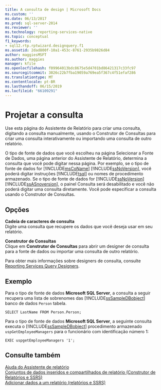 ```yaml
---
title: A consulta de design | Microsoft Docs
ms.custom: ''
ms.date: 06/13/2017
ms.prod: sql-server-2014
ms.reviewer: ''
ms.technology: reporting-services-native
ms.topic: conceptual
f1_keywords:
- sql12.rtp.rptwizard.designquery.f1
ms.assetid: 2dad800f-10a1-453c-8761-2935b9826d84
author: maggiesMSFT
ms.author: maggies
manager: kfile
ms.openlocfilehash: f09964013bdc8675e5d4701bd86421317c33fc97
ms.sourcegitcommit: 3026c22b7fba19059a769ea5f367c4f51efaf286
ms.translationtype: MT
ms.contentlocale: pt-BR
ms.lasthandoff: 06/15/2019
ms.locfileid: "66109291"
---
```

# <a name="design-the-query"></a>Projetar a consulta
  Use esta página do Assistente de Relatório para criar uma consulta, digitando a consulta manualmente, usando o Construtor de Consultas para criar uma consulta interativamente ou importando uma consulta de outro relatório.  
  
 O tipo de fonte de dados que você escolheu na página Selecionar a Fonte de Dados, uma página anterior do Assistente de Relatório, determina a consulta que você pode digitar nessa página. Por exemplo, se o tipo de fonte de dados for [!INCLUDE[msCoName](../includes/msconame-md.md)] [!INCLUDE[ssNoVersion](../includes/ssnoversion-md.md)], você poderá digitar instruções [!INCLUDE[tsql](../includes/tsql-md.md)] ou nomes de procedimento armazenado. Se o tipo de fonte de dados for [!INCLUDE[ssNoVersion](../includes/ssnoversion-md.md)] [!INCLUDE[ssASnoversion](../includes/ssasnoversion-md.md)], o painel Consulta será desabilitado e você não poderá digitar uma consulta diretamente. Você pode especificar a consulta usando o Construtor de Consultas.  
  
## <a name="options"></a>Opções  
 **Cadeia de caracteres de consulta**  
 Digite uma consulta que recupere os dados que você deseja usar em seu relatório.  
  
 **Construtor de Consultas**  
 Clique em **Construtor de Consultas** para abrir um designer de consulta para a fonte de dados ou importar uma consulta de outro relatório.  
  
 Para obter mais informações sobre designers de consulta, consulte [Reporting Services Query Designers](../../2014/reporting-services/reporting-services-query-designers.md).  
  
## <a name="example"></a>Exemplo  
 Para o tipo de fonte de dados **Microsoft SQL Server**, a consulta a seguir recupera uma lista de sobrenomes das [!INCLUDE[ssSampleDBobject](../includes/sssampledbobject-md.md)] banco de dados `Person` tabela.  
  
```  
SELECT LastName FROM Person.Person;  
```  
  
 Para o tipo de fonte de dados **Microsoft SQL Server**, a seguinte consulta executa o [!INCLUDE[ssSampleDBobject](../includes/sssampledbobject-md.md)] procedimento armazenado `uspGetEmployeeManagers` para o funcionário com identificação número 1:  
  
```  
EXEC uspgetEmployeeManagers '1';  
```  
  
## <a name="see-also"></a>Consulte também  
 [Ajuda do Assistente de relatório](../../2014/reporting-services/report-wizard-help.md)   
 [Conjuntos de dados inseridos e compartilhados de relatório &#40;Construtor de Relatórios e SSRS&#41;](report-data/report-embedded-datasets-and-shared-datasets-report-builder-and-ssrs.md)   
 [Adicionar dados a um relatório &#40;relatórios e SSRS&#41;](report-data/report-datasets-ssrs.md)  
  
  

